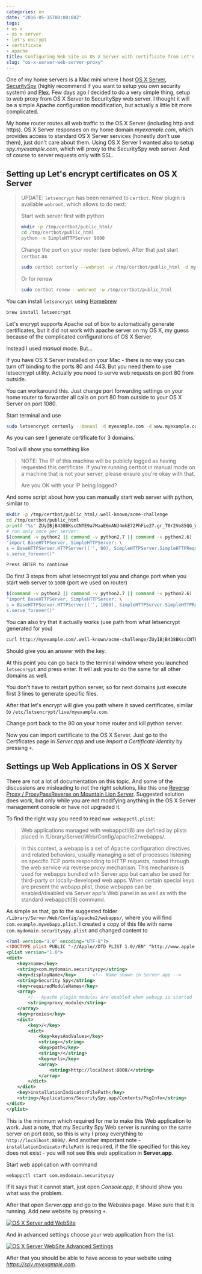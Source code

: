 ```yaml
---
categories: en
date: "2016-05-15T00:00:00Z"
tags:
- os x
- os x server
- let's encrypt
- certificate
- apache
title: Configuring Web Site on OS X Server with certificate from Let's encrypt
slug: "os-x-server-web-server-proxy"
---
```


One of my home servers is a Mac mini where I host
[OS X Server](http://www.apple.com/osx/server/),
[SecuritySpy](http://www.bensoftware.com/securityspy/)
(highly recommend if you want to setup you own security system) and
[Plex](https://plex.tv). Few days ago I decided to do a very simple thing, setup
to web proxy from OS X Server to SecuritySpy web server.
I thought it will be a simple Apache configuration modification,
but actually a little bit more complicated.

My home router routes all web traffic to the OS X Server
(including http and https). OS X Server responses on my home domain *myexample.com*,
which provides access to standard OS X Server services (honestly don't use them), just
don't care about them. Using OS X Server I wanted also to setup *spy.myexample.com*,
which will proxy to the SecuritySpy web server. And of course to server requests
only with SSL.

## Setting up Let's encrypt certificates on OS X Server

> UPDATE: `letsencrypt` has been renamed to `certbot`. New plugin is available
> `webroot`, which allows to do next:
>
> Start web server first with python 
>
> ```bash
> mkdir -p /tmp/certbot/public_html/
> cd /tmp/certbot/public_html
> python -m SimpleHTTPServer 9000
> ```
> 
> Change the port on your router (see below).
> After that just start `certbot` as
>
> ```bash
> sudo certbot certonly --webroot -w /tmp/certbot/public_html -d myexample.com -d www.myexample.com -d spy.myexample.com
> ```
>
> Or for renew
>
> ```bash
> sudo certbot renew --webroot -w /tmp/certbot/public_html
> ```
>


You can install `letsencrypt` using [Homebrew](http://brew.sh)

```bash
brew install letsencrypt
```

Let's encrypt supports Apache out of box to automatically generate certificates,
but it did not work with apache server on my OS X, my guess because of the
complicated configurations of OS X Server.

Instead I used *manual* mode. But...

If you have OS X Server installed on your Mac - there is no way you can turn off
binding to the ports 80 and 443. But you need them to use letsecnrypt utility.
Actually you need to serve web requests on port 80 from outside.

You can workaround this. Just change port forwarding settings on your home router
to forwarder all calls on port 80 from outside to your OS X Server on port 1080.

Start terminal and use

```bash
sudo letsencrypt certonly --manual -d myexample.com -d www.myexample.com -d spy.myexample.com
```

As you can see I generate certificate for 3 domains.

Tool will show you something like

> NOTE: The IP of this machine will be publicly logged as having
> requested this certificate. If you're running certbot in manual mode
> on a machine that is not your server, please ensure you're okay with
> that.
>
> Are you OK with your IP being logged?

And some script about how you can manually start web server with python, similar to

```bash
mkdir -p /tmp/certbot/public_html/.well-known/acme-challenge
cd /tmp/certbot/public_html
printf "%s" ZUyIBjB438BKscCNTE9a7MaaE6mANJ4mkE72PhFie27.gr_T0r2Vo85QG_WeF0EmMlcFC3kddVvTQqdE73IBgJK > .well-known/acme-challenge/ZUyIBjB438BKscCNTE9a7MaaE6mANJ4mkE72PhFie27
# run only once per server:
$(command -v python2 || command -v python2.7 || command -v python2.6) -c \
"import BaseHTTPServer, SimpleHTTPServer; \
s = BaseHTTPServer.HTTPServer(('', 80), SimpleHTTPServer.SimpleHTTPRequestHandler); \
s.serve_forever()"

Press ENTER to continue
```

Do first 3 steps from what letsecnrypt tol you 
and change port when you start web server to `1080` (port we used
on router)

```bash
$(command -v python2 || command -v python2.7 || command -v python2.6) -c \
"import BaseHTTPServer, SimpleHTTPServer; \
s = BaseHTTPServer.HTTPServer(('', 1080), SimpleHTTPServer.SimpleHTTPRequestHandler); \
s.serve_forever()"
```

You can also try that it actually works (use path from what letsencrypt generated for you)

```bash
curl http://myexample.com/.well-known/acme-challenge/ZUyIBjB438BKscCNTE9a7MaaE6mANJ4mkE72PhFie27
```

Should give you an answer with the key.

At this point you can go back to the terminal window where you launched `letsecnrypt`
and press enter. It will ask you to do the same for all other domains as well.

You don't have to restart python server, so for next domains just execute first 3 lines
to generate specific files.

After that let's encrypt will give you path where it saved certificates, similar to 
`/etc/letsencrypt/live/myexample.com`.

Change port back to the 80 on your home router and kill python server.

Now you can import certificate to the OS X Server. Just go to the Certificates page
in *Server.app* and use *Import a Certificate Identity* by pressing `+`.

## Settings up Web Applications in OS X Server

There are not a lot of documentation on this topic. And some of the discussions
are misleading to not the right solutions, like this one
[Reverse Proxy / ProxyPassReverse on Mountain Lion Server](https://discussions.apple.com/message/30085284#30085284).
Suggested solution does work, but only while you are not modifying anything in
the OS X Server management console or have not upgraded it.

To find the right way you need to read `man webappctl.plist`:

> Web applications managed with webappctl(8) are defined by plists placed in /Library/Server/Web/Config/apache2/webapps/.

> In this context, a webapp is a set of Apache configuration directives and related behaviors, usually managing a set of processes listening on specific TCP ports responding to
> HTTP requests, routed through the web service via reverse proxy mechanism. This mechanism is used for webapps bundled with Server app but can also be used for third-party or
> locally-developed web apps.  When certain special keys are present the webapp.plist, those webapps can be enabled/disabled via Server app's Web panel in as well as with the
> standard webappctl(8) command.

As simple as that, go to the suggested folder `/Library/Server/Web/Config/apache2/webapps/`,
where you will find `com.example.mywebapp.plist`. I created a copy of this file
with name `com.mydomain.securityspy.plist` and changed content to

```xml
<?xml version="1.0" encoding="UTF-8"?>
<!DOCTYPE plist PUBLIC "-//Apple//DTD PLIST 1.0//EN" "http://www.apple.com/DTDs/PropertyList-1.0.dtd">
<plist version="1.0">
<dict> 
    <key>name</key>
    <string>com.mydomain.securityspy</string>
    <key>displayName</key>      <!-- Name shown in Server app -->
    <string>Security Spy</string>
    <key>requiredModuleNames</key>
    <array>
        <!-- Apache plugin modules are enabled when webapp is started -->
        <string>proxy_module</string>
    </array>
    <key>proxies</key>
    <dict>
        <key>/</key>
        <dict>
            <key>keysAndValues</key>
            <string></string>
            <key>path</key>
            <string>/</string>
            <key>urls</key>
            <array>
                <string>http://localhost:8000/</string>
            </array>
        </dict>
    </dict>
    <key>installationIndicatorFilePath</key>
    <string>/Applications/SecuritySpy.app/Contents/PkgInfo</string>
</dict>
</plist>
```

This is the minimum which required for me to make this Web application to work.
Just a note, that my Security Spy Web server is running on the same server on port
`8000`, so this is why I proxy everything to `http://localhost:8000/`.
And another important note - `installationIndicatorFilePath` is required, if the file
specified for this key does not exist - you will not see this web application
in **Server.app**.

Start web application with command

```
webappctl start com.mydomain.securityspy
```

If it says that it cannot start, just open *Console.app*, it should show you
what was the problem.

After that open *Server.app* and go to the *Websites* page.  Make sure that it is
running. Add new website by pressing `+`.

[![OS X Server add WebSite](/library/2016/05/osxserver_add_website.png)](/library/2016/05/osxserver_add_website.png)

And in advanced settings choose your web application from the list.

[![OS X Server WebSite Advanced Settings](/library/2016/05/osxserver_add_website.png)](/library/2016/05/osxserver_website_advanced_settings.png)

After that you should be able to have access to your website using *https://spy.myexample.com*.
